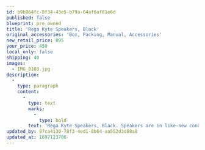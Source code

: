 ```yaml
---
id: b9b964fc-8f34-43e5-b79a-64af6af81e6d
published: false
blueprint: pre_owned
title: 'Rega Kyte Speakers, Black'
original_accessories: 'Box, Packing, Manual, Accessories'
new_retail_price: 895
your_price: 450
local_only: false
shipping: 40
images:
  - IMG_8108.jpg
description:
  -
    type: paragraph
    content:
      -
        type: text
        marks:
          -
            type: bold
        text: 'Rega Kyte Speakers, Black. Speakers are in like-new condition with original box, packing and accessories. Speakers sell as new for $895.00'
updated_by: 87ca4130-78f3-4ed1-8b64-aa552d3d08a8
updated_at: 1697123706
---
```

